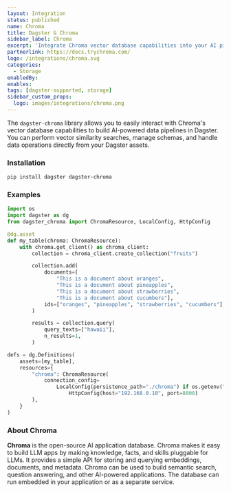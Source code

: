 ```yaml
---
layout: Integration
status: published
name: Chroma
title: Dagster & Chroma
sidebar_label: Chroma
excerpt: 'Integrate Chroma vector database capabilities into your AI pipelines powered by Dagster.'
partnerlink: https://docs.trychroma.com/
logo: /integrations/chroma.svg
categories:
  - Storage
enabledBy:
enables:
tags: [dagster-supported, storage]
sidebar_custom_props:
  logo: images/integrations/chroma.png
---
```


The `dagster-chroma` library allows you to easily interact with Chroma's vector database capabilities to build AI-powered data pipelines in Dagster. You can perform vector similarity searches, manage schemas, and handle data operations directly from your Dagster assets.

### Installation

```bash
pip install dagster dagster-chroma
```

### Examples

```python
import os
import dagster as dg
from dagster_chroma import ChromaResource, LocalConfig, HttpConfig

@dg.asset
def my_table(chroma: ChromaResource):
    with chroma.get_client() as chroma_client:
        collection = chroma_client.create_collection("fruits")

        collection.add(
            documents=[
                "This is a document about oranges",
                "This is a document about pineapples",
                "This is a document about strawberries",
                "This is a document about cucumbers"],
            ids=["oranges", "pineapples", "strawberries", "cucumbers"],
        )

        results = collection.query(
            query_texts=["hawaii"],
            n_results=1,
        )

defs = dg.Definitions(
    assets=[my_table],
    resources={
        "chroma": ChromaResource(
            connection_config=
                LocalConfig(persistence_path="./chroma") if os.getenv("DEV") else
                    HttpConfig(host="192.168.0.10", port=8000)
        ),
    }
)
```

### About Chroma

**Chroma** is the open-source AI application database. Chroma makes it easy to build LLM apps by making knowledge, facts, and skills pluggable for LLMs. It provides a simple API for storing and querying embeddings, documents, and metadata. Chroma can be used to build semantic search, question answering, and other AI-powered applications. The database can run embedded in your application or as a separate service.
